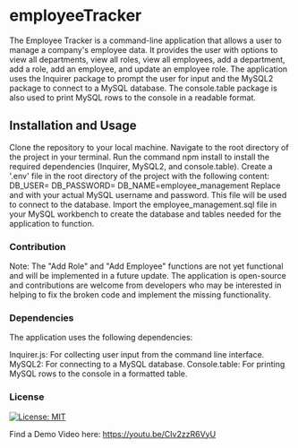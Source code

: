 # employeeTracker

The Employee Tracker is a command-line application that allows a user to manage a company's employee data. It provides the user with options to view all departments, view all roles, view all employees, add a department, add a role, add an employee, and update an employee role. The application uses the Inquirer package to prompt the user for input and the MySQL2 package to connect to a MySQL database. The console.table package is also used to print MySQL rows to the console in a readable format.


## Installation and Usage

Clone the repository to your local machine.
Navigate to the root directory of the project in your terminal.
Run the command npm install to install the required dependencies (Inquirer, MySQL2, and console.table).
Create a '.env' file in the root directory of the project with the following content:
DB_USER=<your MySQL username>
DB_PASSWORD=<your MySQL password>
DB_NAME=employee_management
Replace <your MySQL username> and <your MySQL password> with your actual MySQL username and password. This file will be used to connect to the database.
Import the employee_management.sql file in your MySQL workbench to create the database and tables needed for the application to function.

### Contribution

Note: The "Add Role" and "Add Employee" functions are not yet functional and will be implemented in a future update. The application is open-source and contributions are welcome from developers who may be interested in helping to fix the broken code and implement the missing functionality.

### Dependencies

The application uses the following dependencies:

Inquirer.js: For collecting user input from the command line interface.
MySQL2: For connecting to a MySQL database.
Console.table: For printing MySQL rows to the console in a formatted table.

### License

[![License: MIT](https://img.shields.io/badge/License-MIT-yellow.svg)](https://opensource.org/licenses/MIT)

Find a Demo Video here:
https://youtu.be/CIv2zzR6VyU